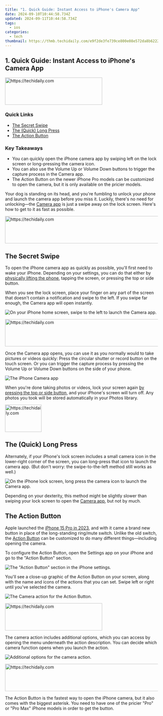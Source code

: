```yaml
---
title: "1. Quick Guide: Instant Access to iPhone's Camera App"
date: 2024-09-10T10:44:58.734Z
updated: 2024-09-11T10:44:58.734Z
tags:
  - ios
categories:
  - tech
thumbnail: https://thmb.techidaily.com/e9f2de3fe739ce800e08e572da8b622265103b19b637342a76d71b38cffa3022.JPG
---
```


## 1. Quick Guide: Instant Access to iPhone's Camera App





<!-- affiliate ads begin -->
<a href="https://aligracehair.sjv.io/c/5597632/2135371/19272" target="_top" id="2135371">
  <img src="//a.impactradius-go.com/display-ad/19272-2135371" border="0" alt="https://techidaily.com" width="320" height="90"/>
</a>
<img height="0" width="0" src="https://aligracehair.sjv.io/i/5597632/2135371/19272" style="position:absolute;visibility:hidden;" border="0" />
<!-- affiliate ads end -->




### Quick Links

* [The Secret Swipe](https://extra-lessons.techidaily.com/best-practices-for-choosing-background-scores-for-vlogs-for-2024/)
* [The (Quick) Long Press](https://www.howtogeek.com/754651/the-fastest-way-to-open-your-camera-on-iphone/#the-quick-long-press)
* [The Action Button](https://youtube-clips.techidaily.com/in-2024-decoding-the-earnings-algorithm-of-tseries-online-channel/)

### Key Takeaways

* You can quickly open the iPhone camera app by swiping left on the lock screen or long-pressing the camera icon.
* You can also use the Volume Up or Volume Down buttons to trigger the capture process in the Camera app.
* The Action Button on the newer iPhone Pro models can be customized to open the camera, but it is only available on the pricier models.

 Your dog is standing on its head, and you're fumbling to unlock your phone and launch the camera app before you miss it. Luckily, there's no need for unlocking—the [Camera app](https://youtube-clips.techidaily.com/updated-delving-into-the-advantages-and-disadvantages-of-youtube-premium/) is just a swipe away on the lock screen. Here's how to get to it as fast as possible.





<!-- affiliate ads begin -->
<a href="https://review-au.sjv.io/c/5597632/2135315/14409" target="_top" id="2135315">
  <img src="//a.impactradius-go.com/display-ad/14409-2135315" border="0" alt="https://techidaily.com" width="728" height="90"/>
</a>
<img height="0" width="0" src="https://review-au.sjv.io/i/5597632/2135315/14409" style="position:absolute;visibility:hidden;" border="0" />
<!-- affiliate ads end -->




##  The Secret Swipe

 To open the iPhone camera app as quickly as possible, you'll first need to wake your iPhone. Depending on your settings, you can do that either by [physically lifting the phone](https://tiktok-clips.techidaily.com/2024-approved-dont-miss-out-the-creme-de-la-creativite-in-tiktok-top-10/), tapping the screen, or pressing the top or side button.

 When you see the lock screen, place your finger on any part of the screen that doesn't contain a notification and swipe to the left. If you swipe far enough, the Camera app will open instantly.

![On your iPhone home screen, swipe to the left to launch the Camera app.](https://static1.howtogeekimages.com/wordpress/wp-content/uploads/2023/11/2023-11-01_16-38-56.png) 





<!-- affiliate ads begin -->
<a href="https://unicoeye.pxf.io/c/5597632/2134241/18498" target="_top" id="2134241">
  <img src="//a.impactradius-go.com/display-ad/18498-2134241" border="0" alt="https://techidaily.com" width="728" height="90"/>
</a>
<img height="0" width="0" src="https://unicoeye.pxf.io/i/5597632/2134241/18498" style="position:absolute;visibility:hidden;" border="0" />
<!-- affiliate ads end -->




 Once the Camera app opens, you can use it as you normally would to take pictures or videos quickly: Press the circular shutter or record button on the touch screen. Or you can trigger the capture process by pressing the Volume Up or Volume Down buttons on the side of your phone.

![The iPhone Camera app](https://static1.howtogeekimages.com/wordpress/wp-content/uploads/2023/11/img_0387.PNG) 

 When you're done taking photos or videos, lock your screen again [by pressing the top or side button](https://facebook-videos.techidaily.com/new-elevate-engagement-escalate-ranks-on-fb-pages/), and your iPhone's screen will turn off. Any photos you took will be stored automatically in your Photos library.





<!-- affiliate ads begin -->
<a href="https://aligracehair.sjv.io/c/5597632/2135406/19272" target="_top" id="2135406">
  <img src="//a.impactradius-go.com/display-ad/19272-2135406" border="0" alt="https://techidaily.com" width="120" height="90"/>
</a>
<img height="0" width="0" src="https://aligracehair.sjv.io/i/5597632/2135406/19272" style="position:absolute;visibility:hidden;" border="0" />
<!-- affiliate ads end -->




##  The (Quick) Long Press

 Alternately, if your iPhone's lock screen includes a small camera icon in the lower-right corner of the screen, you can long-press that icon to launch the camera app. (But don't worry: the swipe-to-the-left method still works as well.)

![On the iPhone lock screen, long press the camera icon to launch the Camera app.](https://static1.howtogeekimages.com/wordpress/wp-content/uploads/2023/11/img_0386.PNG) 

 Depending on your dexterity, this method might be slightly slower than swiping your lock screen to open the [Camera app](https://youtube-clips.techidaily.com/updated-delving-into-the-advantages-and-disadvantages-of-youtube-premium/), but not by much.

##  The Action Button

 Apple launched the [iPhone 15 Pro in 2023](https://facebook-video-content.techidaily.com/new-direct-interaction-enhancing-live-broadcasts-with-desktop-share/), and with it came a brand new button in place of the long-standing ring/mute switch. Unlike the old switch, the [Action Button](https://youtube-lab.techidaily.com/banish-stutter-and-freeze-optimize-your-outriders-gameplay/) can be customized to do many different things—including opening the camera.

 To configure the Action Button, open the Settings app on your iPhone and go to the "Action Button" section.

![The "Action Button" section in the iPhone settings.](https://static1.howtogeekimages.com/wordpress/wp-content/uploads/2023/11/action-button-settings-1.png) 

 You'll see a close-up graphic of the Action Button on your screen, along with the name and icons of the actions that you can set. Swipe left or right until you've selected the camera.

![The Camera action for the Action Button.](https://static1.howtogeekimages.com/wordpress/wp-content/uploads/2023/11/camera-action-button-1-1-1.png) 





<!-- affiliate ads begin -->
<a href="https://bluettius.sjv.io/c/5597632/2139113/17108" target="_top" id="2139113">
  <img src="//a.impactradius-go.com/display-ad/17108-2139113" border="0" alt="https://techidaily.com" width="320" height="90"/>
</a>
<img height="0" width="0" src="https://bluettius.sjv.io/i/5597632/2139113/17108" style="position:absolute;visibility:hidden;" border="0" />
<!-- affiliate ads end -->




 The camera action includes additional options, which you can access by opening the menu underneath the action description. You can decide which camera function opens when you launch the action.

![Additional options for the camera action.](https://static1.howtogeekimages.com/wordpress/wp-content/uploads/2023/11/camera-options-action-button-1-1-1.png) 





<!-- affiliate ads begin -->
<a href="https://smilemakers.pxf.io/c/5597632/2123899/26106" target="_top" id="2123899">
  <img src="//a.impactradius-go.com/display-ad/26106-2123899" border="0" alt="https://techidaily.com" width="728" height="90"/>
</a>
<img height="0" width="0" src="https://smilemakers.pxf.io/i/5597632/2123899/26106" style="position:absolute;visibility:hidden;" border="0" />
<!-- affiliate ads end -->




 The Action Button is the fastest way to open the iPhone camera, but it also comes with the biggest asterisk. You need to have one of the pricier "Pro" or "Pro Max" iPhone models in order to get the button.

<ins class="adsbygoogle"
     style="display:block"
     data-ad-format="autorelaxed"
     data-ad-client="ca-pub-7571918770474297"
     data-ad-slot="1223367746"></ins>



<ins class="adsbygoogle"
     style="display:block"
     data-ad-client="ca-pub-7571918770474297"
     data-ad-slot="8358498916"
     data-ad-format="auto"
     data-full-width-responsive="true"></ins>










